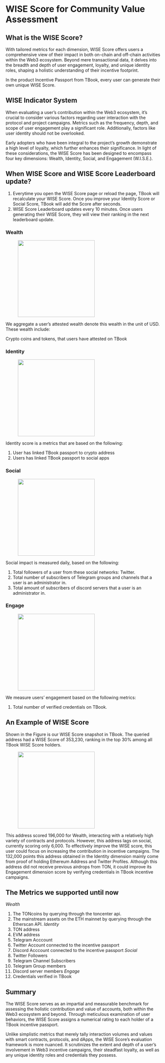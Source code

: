# WISE Score for Community Value Assessment

## What is the WISE Score?

With tailored metrics for each dimension, WISE Score offers users a comprehensive view of their impact in both on-chain and off-chain activities within the Web3 ecosystem. Beyond mere transactional data, it delves into the breadth and depth of user engagement, loyalty, and unique identity roles, shaping a holistic understanding of their incentive footprint.

In the product Incentive Passport from TBook, every user can generate their own unique WISE Score.

## WISE Indicator System
When evaluating a user’s contribution within the Web3 ecosystem, it’s crucial to consider various factors regarding user interaction with the protocol and project campaigns. Metrics such as the frequency, depth, and scope of user engagement play a significant role. Additionally, factors like user identity should not be overlooked.

Early adopters who have been integral to the project’s growth demonstrate a high level of loyalty, which further enhances their significance. In light of these considerations, the WISE Score has been designed to encompass four key dimensions: Wealth, Identity, Social, and Engagement (W.I.S.E.).

## When WISE Score and WISE Score Leaderboard update?

1. Everytime you open the WISE Score page or reload the page, TBook will recalculate your WISE Score.
Once you improve your Identity Score or Social Score, TBook will add the Score after seconds.
2. WISE Score Leaderboard updates every 10 minutes.
Once users generating their WISE Score, they will view their ranking in the next leaderboard update.

### Wealth
<div align="left">

<figure><img src="pics/WealthScore.png" alt="" width="250"><figcaption></figcaption></figure>
</div>

We aggregate a user’s attested wealth denote this wealth in the unit of USD. These wealth include:

Crypto coins and tokens, that users have attested on TBook

### Identity
<div align="left">

<figure><img src="pics/IdentityScore.png" alt="" width="250"><figcaption></figcaption></figure>
</div>

Identity score is a metrics that are based on the following:

1. User has linked TBook passport to crypto address
2. Users has linked TBook passport to social apps

### Social
<div align="left">

<figure><img src="pics/SocialScore.png" alt="" width="250"><figcaption></figcaption></figure>
</div>

Social impact is measured daily, based on the following:

1. Total followers of a user from these social networks: Twitter.
2. Total number of subscribers of Telegram groups and channels that a user is an administrator in.
3. Total amount of subscribers of discord servers that a user is an administrator in.

### Engage
<div align="left">

<figure><img src="pics/EngageScore.png" alt="" width="250"><figcaption></figcaption></figure>
</div>

We measure users’ engagement based on the following metrics:

1. Total number of verified credentials on TBook.

## An Example of WISE Score
Shown in the Figure is our WISE Score snapshot in TBook. The queried address had a WISE Score of 353,230, ranking in the top 30% among all TBook WISE Score holders.

<div align="left">

<figure><img src="pics/examplewise.png" alt="" width="250"><figcaption></figcaption></figure>
</div>

This address scored 196,000 for Wealth, interacting with a relatively high variety of contracts and protocols. However, this address lags on social, currently scoring only 6,000. To effectively improve the WISE score, this user could focus on increasing the contribution in incentive campaigns. The 132,000 points this address obtained in the Identity dimension mainly come from proof of holding Ethereum Address and Twitter Profiles. Although this address did not receive previous airdrops from TON, it could improve its Engagement dimension score by verifying credentials in TBook incentive campaigns.

## The Metrics we supported until now

*Wealth*
1. The TONcoins by querying through the toncenter api.
2. The mainstream assets on the ETH mainnet by querying through the Etherscan API.
*Identity*
3. TON address
4. EVM address
5. Telegram Acccount
6. Twitter Account connected to the incentive passport
7. Discord Acccount connected to the incentive passport
*Social*
8. Twitter Followers
9. Telegram Channel Subscribers
10. Telegram Group members
11. Discord server members
*Engage*
12. Credentials verified in TBook

## Summary

The WISE Score serves as an impartial and measurable benchmark for assessing the holistic contribution and value of accounts, both within the Web3 ecosystem and beyond. Through meticulous examination of user behaviors, the WISE Score assigns a numerical rating to each holder of a TBook incentive passport.

Unlike simplistic metrics that merely tally interaction volumes and values with smart contracts, protocols, and dApps, the WISE Score’s evaluation framework is more nuanced. It scrutinizes the extent and depth of a user’s involvement in Web3 incentive campaigns, their steadfast loyalty, as well as any unique identity roles and credentials they possess.
